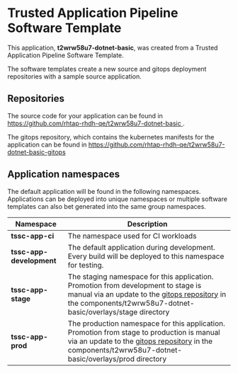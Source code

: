 # Trusted Application Pipeline Software Template

This application, **t2wrw58u7-dotnet-basic**, was created from a Trusted Application Pipeline Software Template.

The software templates create a new source and gitops deployment repositories with a sample source application. 

## Repositories

The source code for your application can be found in [https://github.com/rhtap-rhdh-qe/t2wrw58u7-dotnet-basic ](https://github.com/rhtap-rhdh-qe/t2wrw58u7-dotnet-basic ).
 
The gitops repository, which contains the kubernetes manifests for the application can be found in 
[https://github.com/rhtap-rhdh-qe/t2wrw58u7-dotnet-basic-gitops ](https://github.com/rhtap-rhdh-qe/t2wrw58u7-dotnet-basic-gitops ) 

## Application namespaces 

The default application will be found in the following namespaces. Applications can be deployed into unique namespaces or multiple software templates can also bet generated into the same group namespaces.  

|  Namespace   |  Description   |  
| -------- | -------- |
| **tssc-app-ci** | The namespace used for CI workloads |
| **tssc-app-development** | The default application during development. Every build will be deployed to this namespace for testing. |
| **tssc-app-stage** | The staging namespace for this application. Promotion from development to stage is manual via an update to the [gitops repository](https://github.com/rhtap-rhdh-qe/t2wrw58u7-dotnet-basic-gitops ) in the components/t2wrw58u7-dotnet-basic/overlays/stage directory |
| **tssc-app-prod** | The production namespace for this application. Promotion from stage to production is manual via an update to the [gitops repository](https://github.com/rhtap-rhdh-qe/t2wrw58u7-dotnet-basic-gitops ) in the components/t2wrw58u7-dotnet-basic/overlays/prod directory |